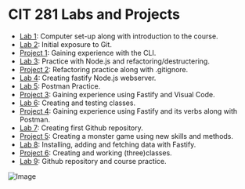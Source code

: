 # CIT 281 Labs and Projects

- [Lab 1](https://lorenagarci.github.io/cit281-lab1/): Computer set-up along with introduction to the course.
- [Lab 2](https://lorenagarci.github.io/cit281-lab2/): Initial exposure to Git.
- [Project 1](https://lorenagarci.github.io/cit281-project1/): Gaining experience with the CLI.
- [Lab 3](https://github.com/lorenagarci/cit281/tree/main/p3): Practice with Node.js and refactoring/destructering.
- [Project 2](https://github.com/lorenagarci/cit281/tree/main/p2): Refactoring practice along with .gitignore.
- [Lab 4](https://github.com/lorenagarci/cit281/tree/main/p3/lab-04): Creating fastify Node.js webserver.
- [Lab 5](https://github.com/lorenagarci/cit281/tree/main/p4/lab-05): Postman Practice.
- [Project 3](https://github.com/lorenagarci/cit281/tree/main/p3): Gaining experience using Fastify and Visual Code.
- [Lab 6](https://github.com/lorenagarci/cit281/tree/main/p5): Creating and testing classes.
- [Project 4](https://github.com/lorenagarci/cit281/tree/main/p4): Gaining experience using Fastify and its verbs along with Postman.
- [Lab 7](https://github.com/lorenagarci/cit281/tree/main/p6): Creating first Github repository.
- [Project 5](https://github.com/lorenagarci/cit281/tree/main/p5): Creating a monster game using new skills and methods.
- [Lab 8](https://github.com/lorenagarci/cit281/tree/main/p7): Installing, adding and fetching data with Fastify.
- [Project 6](https://github.com/lorenagarci/cit281/tree/main/p6): Creating and working (three)classes.
- [Lab 9](https://github.com/lorenagarci/cit281/tree/main/p7): Github repository and course practice.

<img src="imagegit.jpg" alt="Image">
